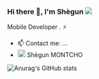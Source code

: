 ### Hi there 👋, I'm Shègun ![](https://pbs.twimg.com/profile_banners/860357608552763393/1593430830/1500x500)

Mobile Developer . ⚡️ 

- 📫 Contact me: ...
- [<img src='https://cdn.jsdelivr.net/npm/simple-icons@3.0.1/icons/linkedin.svg' alt='github' height='18'>](https://www.linkedin.com/in/shek368/) Shègun MONTCHO


![Anurag's GitHub stats](https://github-readme-stats.vercel.app/api?username=Shek863&show_icons=true&hide=contribs,prs)

<!--
**sethgnavo/sethgnavo** is a ✨ _special_ ✨ repository because its `README.md` (this file) appears on your GitHub profile.

Here are some ideas to get you started:

- 🔭 I’m currently working on ...
- 🌱 I’m currently learning ...
- 👯 I’m looking to collaborate on ...
- 🤔 I’m looking for help with ...
- 💬 Ask me about ...
- 📫 How to reach me: ...
- 😄 Pronouns: ...
- ⚡ Fun fact: ...
-->

